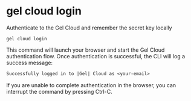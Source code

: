 # gel cloud login

Authenticate to the Gel Cloud and remember the secret key locally

```cli-synopsis
gel cloud login
```

This command will launch your browser and start the Gel Cloud authentication flow. Once authentication is successful, the CLI will log a success message:

```default
Successfully logged in to |Gel| Cloud as <your-email>
```

If you are unable to complete authentication in the browser, you can interrupt the command by pressing Ctrl-C.


